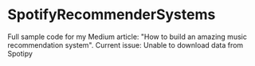 # SpotifyRecommenderSystems

Full sample code for my Medium article: "How to build an amazing music recommendation system".
Current issue: Unable to download data from Spotipy
